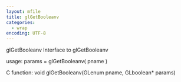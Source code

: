 ```yaml
---
layout: mfile
title: glGetBooleanv
categories:
  - wrap
encoding: UTF-8
---
```


glGetBooleanv  Interface to glGetBooleanv

usage:  params = glGetBooleanv( pname )

C function:  void glGetBooleanv(GLenum pname, GLboolean\* params)